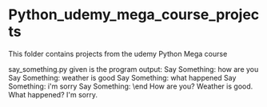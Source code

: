 # Python_udemy_mega_course_projects
This folder contains projects from the udemy Python Mega course

say_something.py
    given is the program output:
     Say Something: 
    how are you
    Say Something: 
    weather is good
    Say Something: 
    what happened
    Say Something: 
    i'm sorry
    Say Something: 
    \end
    How are you? Weather is good. What happened? I'm sorry.

